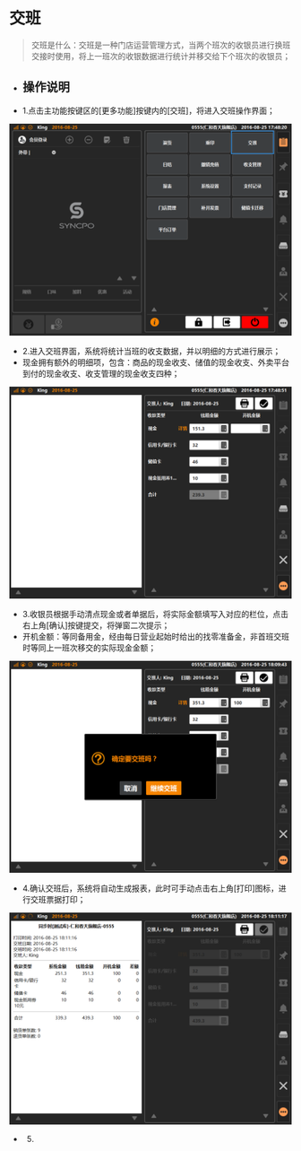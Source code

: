 # 交班  
> 交班是什么：交班是一种门店运营管理方式，当两个班次的收银员进行换班交接时使用，将上一班次的收银数据进行统计并移交给下个班次的收银员；  

* ## 操作说明
* 1.点击主功能按键区的[更多功能]按键内的[交班]，将进入交班操作界面；  


![](14交班.png)  

* 2.进入交班界面，系统将统计当班的收支数据，并以明细的方式进行展示；  
* 现金拥有额外的明细项，包含：商品的现金收支、储值的现金收支、外卖平台到付的现金收支、收支管理的现金收支四种；  

![](14交班-4.png)  
  
 
* 3.收银员根据手动清点现金或者单据后，将实际金额填写入对应的栏位，点击右上角[确认]按键提交，将弹窗二次提示；
* 开机金额：等同备用金，经由每日营业起始时给出的找零准备金，非首班交班时等同上一班次移交的实际现金金额；  

![](14交班-1.png)  
  
  * 4.确认交班后，系统将自动生成报表，此时可手动点击右上角[打印]图标，进行交班票据打印；  
  
  ![](14交班-2.png)  
    
  * 5.